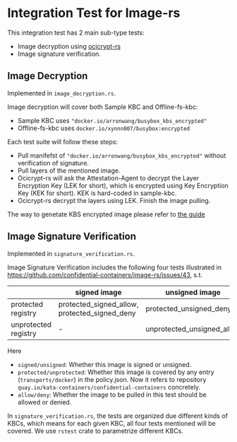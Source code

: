 # Integration Test for Image-rs

This integration test has 2 main sub-type tests:
* Image decryption using [ocicrypt-rs](https://github.com/confidential-containers/ocicrypt-rs)
* Image signature verification.

## Image Decryption

Implemented in `image_decryption.rs`.

Image decryption will cover both Sample KBC and Offline-fs-kbc:
* Sample KBC uses `"docker.io/arronwang/busybox_kbs_encrypted"`
* Offline-fs-kbc uses `docker.io/xynnn007/busybox:encrypted`

Each test suite will follow these steps:

* Pull manifefst of `"docker.io/arronwang/busybox_kbs_encrypted"` without verification of signature.
* Pull layers of the mentioned image.
* Ocicrypt-rs will ask the Attestation-Agent to decrypt the Layer Encryption Key (LEK for short), which is 
encrypted using Key Encryption Key (KEK for short). KEK is hard-coded in sample-kbc.
* Ocicrypt-rs decrypt the layers using LEK. Finish the image pulling.

The way to genetate KBS encrypted image please refer to
[the guide](https://github.com/confidential-containers/image-rs/blob/main/test_data/generate_test_data.md)

## Image Signature Verification

Implemented in `signature_verification.rs`.

Image Signature Verification includes the following four
tests illustrated in 
<https://github.com/confidential-containers/image-rs/issues/43>,
s.t.

| |signed image|unsigned image|
|---|---|---|
|protected registry|protected_signed_allow, protected_signed_deny|protected_unsigned_deny|
|unprotected registry|-|unprotected_unsigned_allow|

Here
* `signed/unsigned`: Whether this image is signed or unsigned.
* `protected/unprotected`: Whether this image is covered by
any entry (`transports/docker`) in the policy.json. Now it refers to
repository `quay.io/kata-containers/confidential-containers` concretely.
* `allow/deny`: Whether the image to be pulled in this test should be allowed
or denied.

In `signature_verification.rs`, the tests are organized due different kinds
of KBCs, which means for each given KBC, all four tests mentioned will be
covered. We use `rstest` crate to parametrize different KBCs.
